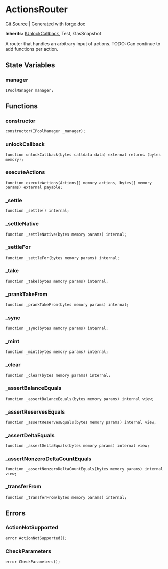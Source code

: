 # ActionsRouter
[Git Source](https://github.com/uniswap/v4-core/blob/1141642f8ba4665a50660886a8a8401526677045/src/test/ActionsRouter.sol)
| Generated with [forge doc](https://book.getfoundry.sh/reference/forge/forge-doc)

**Inherits:**
[IUnlockCallback](/src/interfaces/callback/IUnlockCallback.sol/interface.IUnlockCallback.md), Test, GasSnapshot

A router that handles an arbitrary input of actions.
TODO: Can continue to add functions per action.


## State Variables
### manager

```solidity
IPoolManager manager;
```


## Functions
### constructor


```solidity
constructor(IPoolManager _manager);
```

### unlockCallback


```solidity
function unlockCallback(bytes calldata data) external returns (bytes memory);
```

### executeActions


```solidity
function executeActions(Actions[] memory actions, bytes[] memory params) external payable;
```

### _settle


```solidity
function _settle() internal;
```

### _settleNative


```solidity
function _settleNative(bytes memory params) internal;
```

### _settleFor


```solidity
function _settleFor(bytes memory params) internal;
```

### _take


```solidity
function _take(bytes memory params) internal;
```

### _prankTakeFrom


```solidity
function _prankTakeFrom(bytes memory params) internal;
```

### _sync


```solidity
function _sync(bytes memory params) internal;
```

### _mint


```solidity
function _mint(bytes memory params) internal;
```

### _clear


```solidity
function _clear(bytes memory params) internal;
```

### _assertBalanceEquals


```solidity
function _assertBalanceEquals(bytes memory params) internal view;
```

### _assertReservesEquals


```solidity
function _assertReservesEquals(bytes memory params) internal view;
```

### _assertDeltaEquals


```solidity
function _assertDeltaEquals(bytes memory params) internal view;
```

### _assertNonzeroDeltaCountEquals


```solidity
function _assertNonzeroDeltaCountEquals(bytes memory params) internal view;
```

### _transferFrom


```solidity
function _transferFrom(bytes memory params) internal;
```

## Errors
### ActionNotSupported

```solidity
error ActionNotSupported();
```

### CheckParameters

```solidity
error CheckParameters();
```

